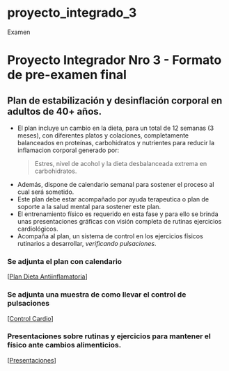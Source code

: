 # proyecto_integrado_3
Examen
# Proyecto Integrador Nro 3 - Formato de pre-examen final

## Plan de estabilización y desinflación corporal en adultos de 40+ años.

* El plan incluye un cambio en la dieta, para un total de 12 semanas (3 meses), con diferentes platos y colaciones, completamente balanceados en proteínas, carbohidratos y nutrientes para reducir la inflamacion corporal generado por:
  > Estres, nivel de acohol y la dieta desbalanceada extrema en carbohidratos.
* Además, dispone de calendario semanal para sostener el proceso al cual será sometido.
* Este plan debe estar acompañado por ayuda terapeutica o plan de soporte a la salud mental para sostener este plan.
* El entrenamiento físico es requerido en esta fase y para ello se brinda unas presentaciones gráficas con visión completa de rutinas ejercicios cardiológicos.
* Acompaña al plan, un sistema de control en los ejercicios físicos rutinarios a desarrollar, _verificando pulsaciones_.

### Se adjunta el plan  con calendario
[[Plan Dieta Antiinflamatoria](https://docs.google.com/document/d/17tUaS2YPWyLRONyElbfuRjD1kk7g40uC3fxq90f9c3U/edit?usp=sharing)]

### Se adjunta una muestra de como llevar el control de pulsaciones
[[Control Cardio](https://docs.google.com/spreadsheets/d/1WNA4EEAsgPWbz42HdaXOY4SF88fLKgbmNeUA1IM9sB0/edit?usp=sharing)]

### Presentaciones sobre rutinas y ejercicios para mantener el físico ante cambios alimenticios.
[[Presentaciones](https://app.presentations.ai/view/AqJkEx)]
